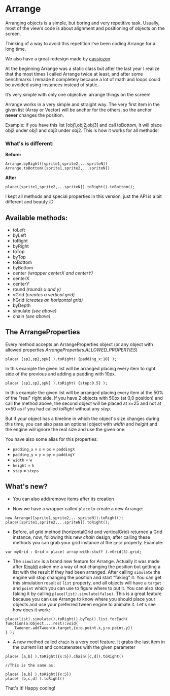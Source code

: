 # Arrange

Arranging objects is a simple, but boring and very repetitive task.
Usually, most of the view’s code is about alignment and positioning of objects on the screen.

Thinking of a way to avoid this repetition I've been coding Arrange for a long time.

We also have a great redesign made by [cassiozen](https://github.com/cassiozen/AS3-Layout-Manager)

At the beginning Arrange was a static class but after the last year I realize that the most times I called Arrange twice at least, and after some benchmarks I remade it completely because a lot of math and loops could be avoided using instances instead of static.

It’s very simple with only one objective: arrange things on the screen!

Arrange works in a very simple and straight way. 
The very first item in the given list (Array or Vector) will be anchor for the others, so the anchor **never** changes the position.

Example: if you have this list [obj1,obj2,obj3] and call toBottom, it will place obj2 under obj1 and obj3 under obj2. This is how it works for all methods!

### What's is different:

**Before:**
<pre><code>Arrange.byRight([sprite1,sprite2,...spriteN])
Arrange.toBottom([sprite1,sprite2,...spriteN])</code></pre>

**After**
<pre><code>place([sprite1,sprite2,...spriteN]).toRight().toBottom();</code></pre>

I kept all methods and special properties in this version, just the API is a bit different and beauty :D

## Available methods:

* toLeft
* byLeft
* toRight
* byRight
* toTop
* byTop
* toBottom
* byBottom
* center *(wrapper centerX and centerY)*
* centerX
* centerY
* round *(rounds x and y)*
* vGrid *(creates a vertical grid)*
* hGrid *(creates an horizontal grid)*
* byDepth
* simulate *(see above)*
* chain *(see above)*

## The ArrangeProperties
Every method accepts an ArrangeProperties object (or any object with allowed properties *ArrangeProperties.ALLOWED_PROPERTIES*)

<pre><code>place( [sp1,sp2,spN] ).toRight( {padding_x:10} );</code></pre>
In this example the given list will be arranged placing every item to right side of the previous and adding a padding with 10px.

<pre><code>place( [sp1,sp2,spN] ).toRight( {step:0.5} );</code></pre>
In this example the given list will be arranged placing every item at the 50% of the "real" right side.
If you have 2 objects with 50px (at 0,0 position) and call the method above, the second object will be placed at x=25 and not at x=50 as if you had called *toRight* without any *step*.

But if your object has a timeline in which the object's size changes during this time, you can also pass an optional object with *width* and *height* and the engine will ignore the real size and use the given one.

You have also some alias for this properties:

* <code>padding_x</code> = <code>x</code> = <code>px</code> = <code>paddingX</code>
* <code>padding_y</code> = <code>y</code> = <code>py</code> = <code>paddingY</code>
* <code>width</code> = <code>w</code>
* <code>height</code> = <code>h</code>
* <code>step</code> = <code>steps</code>

## What's new?

* You can also add/remove items after its creation

* Now we have a wrapper called <code>place</code> to create a new Arrange:<br>

<pre><code>new Arrange([sprite1,sprite2,...spriteN]).toRight();
place([sprite1,sprite2,...spriteN]).toRight();</code></pre>

* Before, all grid method (horizontalGrid and verticalGrid) returned a Grid instance, now, following this new *chain* design, after calling these methods you can grab your grid instance at the <code>grid</code> property. Example:<br>

<pre><code>var myGrid : Grid = place( array-with-stuff ).vGrid(3).grid;</code></pre>

* The <code>simulate</code> is a brand new feature for Arrange. Actually it was made after [Rinaldi](https://github.com/rafaelrinaldi) asked me a way of not changing the position but getting a list with the result if they had been arranged.
After calling <code>simulate</code> the engine will stop changing the position and start "faking" it. You can get this simulation result at <code>list</code> property, and all objects will have a <code>target</code> and <code>point</code> which you can use to figure where to put it.
You can also stop faking it by calling <code>place(list).simulate(false)</code>. This is a great feature because you can use Arrange to know where you should place your objects and use your preferred tween engine to animate it. Let's see how does it work:

<pre><code>place(list).simulate().toRight().byTop().list.forEach( function(o:Object,...rest):void{
	Tweener.addTween(o.target,{x:o.point.x,y:o.point.y})
} );</code></pre>

* A new method called <code>chain</code> is a very cool feature. It grabs the last item in the current list and concatenates with the given parameter

<pre><code>place( [a,b] ).toRight({x:5}).chain([c,d]).toRight()

//This is the same as:

place( [a,b] ).toRight({x:5})
place( [b,c,d] ).toRight()</code></pre>

That's it!
Happy coding!
